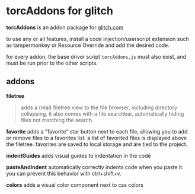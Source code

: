 # torcAddons for glitch

**torcAddons** is an addon package for [glitch.com](https://glitch.com)

to use any or all features, install a code injection/userscript extension such as tampermonkey or Resource Override and add the desired code.

for every addon, the base driver script `torcAddons.js` must also exist, and must be run prior to the other scripts.

## addons

**filetree**
> adds a (real) filetree view to the file browser, including directory collapsing.
> it also comes with a file searchbar, automatically hiding files not matching the search.

**favorite**
adds a "favorite" star button next to each file, allowing you to add or remove files to a favorites list.
a list of favorited files is displayed above the filetree. favorites are saved to local storage and are tied to the project.

**indentGuides**
adds visual guides to indentation in the code

**pasteAndIndent**
automatically correctly indents code when you paste it. you can prevent this behavior with ctrl+shift+v.

**colors**
adds a visual color component next to css colors


